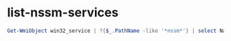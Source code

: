 # list-nssm-services

```powershell
Get-WmiObject win32_service | ?{$_.PathName -like '*nssm*'} | select Name, DisplayName, State, PathName
```

